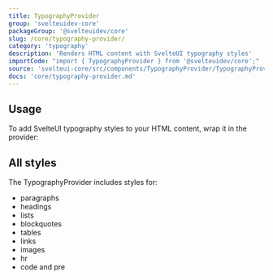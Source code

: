 ```yaml
---
title: TypographyProvider
group: 'svelteuidev-core'
packageGroup: '@svelteuidev/core'
slug: /core/typography-provider/
category: 'typography'
description: 'Renders HTML content with SvelteUI typography styles'
importCode: "import { TypographyProvider } from '@svelteuidev/core';"
source: 'svelteui-core/src/components/TypographyProvider/TypographyProvider.svelte'
docs: 'core/typography-provider.md'
---
```


<script>
    import { Demo, TypographyProviderDemos } from '@svelteuidev/demos';
</script>

## Usage

To add SvelteUI typography styles to your HTML content, wrap it in the provider:

<Demo demo={TypographyProviderDemos.usage} />

## All styles

The TypographyProvider includes styles for:

- paragraphs
- headings
- lists
- blockquotes
- tables
- links
- images
- hr
- code and pre

<Demo demo={TypographyProviderDemos.all} />

